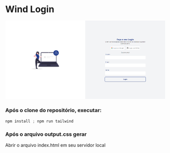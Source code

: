# Wind Login

![Untitled](docs/preview.png)

### Após o clone do repositório, executar:

```jsx
npm install ; npm run tailwind
```

### Após o arquivo output.css gerar

Abrir o arquivo index.html em seu servidor local